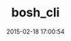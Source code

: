 ---
layout: post
title:  "bosh_cli"
repo:   "cloudfoundry/bosh"
date:   2015-02-18 17:00:54
gemurl: https://github.com/cloudfoundry/bosh
---